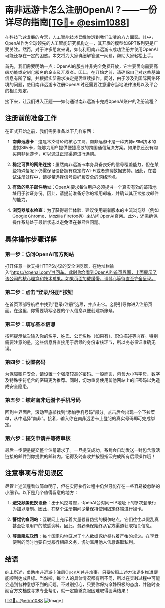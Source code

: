 # 南非远游卡怎么注册OpenAI？——一份详尽的指南[[TG💪+ @esim1088](https://t.me/s/esim1088)]

在科技飞速发展的今天，人工智能技术已经渗透到我们生活的方方面面。其中，OpenAI作为全球领先的人工智能研究机构之一，其开发的模型如GPT系列更是广受关注。然而，对于许多朋友来说，如何利用南非远游卡成功注册并使用OpenAI可能还存在一定的困惑。本文将为大家详细解答这一问题，帮助大家轻松上手。

首先，我们需要明确一点：OpenAI的服务并非完全免费开放，它主要面向需要高级功能或定制化服务的企业及开发者。因此，在开始之前，请确保自己对这些基础信息有所了解，并根据实际需求决定是否继续操作。同时，由于涉及到国际网络环境的问题，使用南非远游卡注册OpenAI时还需要注意遵守当地法律法规以及平台的相关规定。

接下来，让我们进入正题——如何通过南非远游卡完成OpenAI账户的注册流程？

## 注册前的准备工作

在正式开始之前，我们需要准备以下几样东西：

1. **南非远游卡**：这是本文讨论的核心工具。南非远游卡是一种支持eSIM技术的虚拟SIM卡，能够为用户提供便捷高效的跨国通信解决方案。如果你还没有购买南非远游卡，可以通过正规渠道进行选购。
   
2. **稳定可靠的网络连接**：虽然南非远游卡本身具备良好的信号覆盖能力，但在某些特殊情况下仍需保证设备拥有稳定的Wi-Fi或者蜂窝数据支持。因此，在尝试注册过程中，请尽量选择信号良好且安全的网络环境。

3. **有效的电子邮件地址**：OpenAI要求每位用户必须提供一个真实有效的邮箱地址用于验证身份。因此，请提前准备好你的常用邮箱，并确认其正常接收邮件的能力。

4. **浏览器版本检查**：为了获得最佳体验，建议使用最新版本的主流浏览器（例如Google Chrome、Mozilla Firefox等）来访问OpenAI官网。此外，还需确保操作系统处于最新状态以避免潜在兼容性问题。

## 具体操作步骤详解

### 第一步：访问OpenAI官方网站

打开任意一款支持HTTPS协议的安全浏览器，在地址栏输入“https://openai.com”并回车。此时你会看到OpenAI的首页界面，上面展示了该公司的核心理念和技术成果。如果页面加载缓慢，请耐心等待直至完全呈现。

### 第二步：点击“登录/注册”按钮

在首页顶部导航栏中找到“登录/注册”选项，并点击它。这将引导你进入注册页面。在这里，你需要填写必要的个人信息以便创建新账号。

### 第三步：填写基本信息

按照提示依次输入你的名字、姓氏、公司名称（如果有）、职位描述等内容。特别需要注意的是，这些信息将直接用于后续的身份审核环节，所以务必保证准确无误。

### 第四步：设置密码

为保障账户安全，请设置一个强度较高的密码。一般而言，包含大小写字母、数字及特殊字符组合的密码更为推荐。同时，切勿重复使用其他网站上的旧密码以免造成安全隐患。

### 第五步：绑定南非远游卡手机号码

回到主界面后，滚动至底部找到“添加手机号码”部分。点击后会出现一个下拉菜单，从中选择“南非”。接着，输入你在南非远游卡上登记的真实号码即可完成绑定。

### 第六步：提交申请并等待审核

最后一步便是提交整个注册请求了。一旦提交成功，系统会自动发送一封包含激活链接的邮件到你提供的邮箱内。记得及时查收并按照指示完成所有后续操作哦！

## 注意事项与常见误区

尽管上述流程看似简单明了，但在实际执行过程中仍然可能存在一些容易被忽略的小细节。以下是几个值得留意的地方：

1. **避免频繁更换设备**：出于风控考虑，OpenAI会对同一IP地址下的多次登录行为加以限制。因此，在整个注册期间尽量保持使用固定终端进行操作。

2. **警惕钓鱼网站**：互联网上充斥着大量假冒伪劣的模仿站点，它们往往以假乱真甚至窃取用户的敏感资料。因此，务必确保始终从官方渠道获取相关信息。

3. **尊重隐私政策**：每个国家和地区对于个人数据保护都有着严格的规定。在享受便利的同时也要自觉履行相应义务，切勿滥用他人信息谋取私利。

## 结语

综上所述，借助南非远游卡注册OpenAI并非难事，只要按照上述方法逐步推进便能顺利达成目标。当然啦，每个人的具体情况都有所不同，所以在实践过程中可能会遇到各种意想不到的问题。不过别担心，只要你保持冷静积极的态度，并随时查阅官方文档或寻求专业帮助，就一定能够克服困难取得圆满结果！

[[TG💪+ @esim1088](https://t.me/s/esim1088) ![Image](https://i.postimg.cc/4NQfJmqS/Snipaste-2025-05-13-00-14-12.png)]